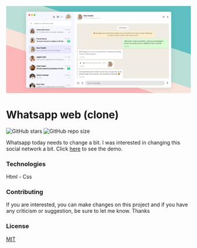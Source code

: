 <img src="./assets/img.jpg" />

# Whatsapp web (clone)
![GitHub stars](https://img.shields.io/github/stars/sajjadpaknia/Whatsapp-web-clone---HTML---CSS.svg?style=flat&color=brightgreen)
![GitHub repo size](https://img.shields.io/github/repo-size/sajjadpaknia/Whatsapp-web-clone---HTML---CSS)<br>

Whatsapp today needs to change a bit. I was interested in changing this social network a bit. Click [here](https://sajjadpaknia.github.io/Whatsapp-web-clone---HTML---CSS/) to see the demo.

### Technologies

Html - Css

### Contributing
If you are interested, you can make changes on this project and if you have any criticism or suggestion, be sure to let me know. Thanks

### License
[MIT](https://choosealicense.com/licenses/mit/)
